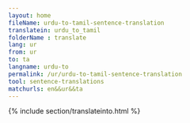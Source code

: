 ```yaml
---
layout: home
fileName: urdu-to-tamil-sentence-translation
translatein: urdu_to_tamil
folderName : translate
lang: ur
from: ur
to: ta
langname: urdu-to
permalink: /ur/urdu-to-tamil-sentence-translation
tool: sentence-translations
matchurls: en&&ur&&ta
---
```

{% include section/translateinto.html %}

